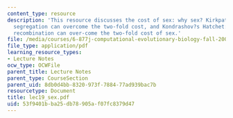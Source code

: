```yaml
---
content_type: resource
description: 'This resource discusses the cost of sex: why sex? Kirkpatrick?s Rocket:
  segregation can overcome the two-fold cost, and Kondrashov?s Hatchet: benefits of
  recombination can over-come the two-fold cost of sex.'
file: /media/courses/6-877j-computational-evolutionary-biology-fall-2005/53f9401bba25db78905af07fc8379d47_lec19_sex.pdf
file_type: application/pdf
learning_resource_types:
- Lecture Notes
ocw_type: OCWFile
parent_title: Lecture Notes
parent_type: CourseSection
parent_uid: 8db0d4bb-8320-973f-7884-77ad939bac7b
resourcetype: Document
title: lec19_sex.pdf
uid: 53f9401b-ba25-db78-905a-f07fc8379d47
---
```

